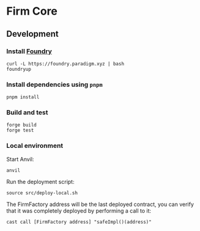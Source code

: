 # Firm Core

## Development

### Install [Foundry](https://github.com/gakonst/foundry#installation)
```
curl -L https://foundry.paradigm.xyz | bash
foundryup
```

### Install dependencies using `pnpm`
```
pnpm install
```

### Build and test
```
forge build
forge test
```

### Local environment

Start Anvil:
```
anvil
```

Run the deployment script:
```
source src/deploy-local.sh
```

The FirmFactory address will be the last deployed contract, you can verify that it
was completely deployed by performing a call to it:
```
cast call [FirmFactory address] "safeImpl()(address)"
```
